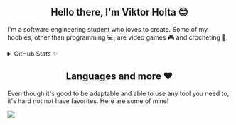 <h2 align="center">Hello there, I'm Viktor Holta 😊</h2>

<p>
  I'm a software engineering student who loves to create. Some of my hoobies, other than programming 💻, are video games 🎮 and crocheting 🧶.
</p>

<details>
  <summary>GitHub Stats ✨</summary>
  <img src="https://github-readme-stats.vercel.app/api?username=parslie&theme=aura_dark&border_radius=8&hide_title=true&show_icons=true&rank_icon=percentile&show=prs_merged" />
  <img src="https://github-readme-stats.vercel.app/api/top-langs/?username=parslie&theme=aura_dark&border_radius=8&hide_title=true&layout=compact&size_weight=0.5&count_weight=0.5" />
</details>

<h2 align="center">Languages and more ❤️</h2>

<p>
  Even though it's good to be adaptable and able to use any tool you need to, it's hard not not have favorites. Here are some of mine!
</p>

<a href="https://skillicons.dev">
  <img src="https://skillicons.dev/icons?i=rust,python,svelte,django,neovim,obsidian" />
</a>

